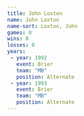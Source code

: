 ```yaml
---
title: John Loxton
name: John Loxton
name-sort: Loxton, John
games: 0
wins: 0
losses: 0
years:
 - year: 1992
   event: Brier
   team: "MB"
   position: Alternate
 - year: 1993
   event: Brier
   team: "MB"
   position: Alternate
---
```

